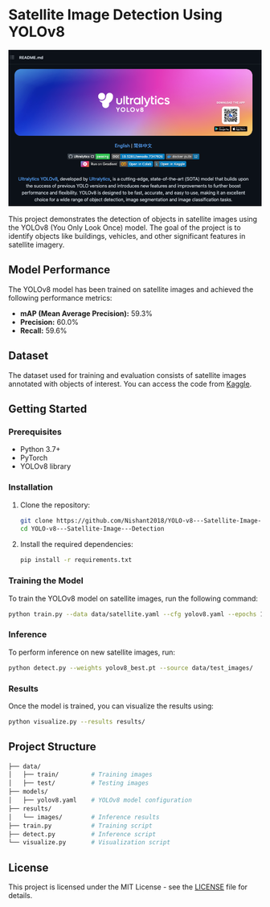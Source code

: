 # Satellite Image Detection Using YOLOv8

![Satellite Detection](https://github.com/Nishant2018/YOLO-v8---Satellite-Image---Detection/blob/main/1_OGJeILFz3XjgiYP-7-IG-w.png)

This project demonstrates the detection of objects in satellite images using the YOLOv8 (You Only Look Once) model. The goal of the project is to identify objects like buildings, vehicles, and other significant features in satellite imagery.
      
## Model Performance
   
The YOLOv8 model has been trained on satellite images and achieved the following performance metrics:   
   
- **mAP (Mean Average Precision):** 59.3%         
- **Precision:** 60.0%
- **Recall:** 59.6%  
   
## Dataset

The dataset used for training and evaluation consists of satellite images annotated with objects of interest. You can access the code from [Kaggle](https://www.kaggle.com/endofnight17j03).


## Getting Started

### Prerequisites

- Python 3.7+
- PyTorch
- YOLOv8 library

### Installation

1. Clone the repository:
   ```bash
   git clone https://github.com/Nishant2018/YOLO-v8---Satellite-Image---Detection.git
   cd YOLO-v8---Satellite-Image---Detection
   ```

2. Install the required dependencies:
   ```bash
   pip install -r requirements.txt
   ```

### Training the Model

To train the YOLOv8 model on satellite images, run the following command:
```bash
python train.py --data data/satellite.yaml --cfg yolov8.yaml --epochs 100
```

### Inference

To perform inference on new satellite images, run:
```bash
python detect.py --weights yolov8_best.pt --source data/test_images/
```

### Results

Once the model is trained, you can visualize the results using:
```bash
python visualize.py --results results/
```

## Project Structure

```bash
├── data/
│   ├── train/         # Training images
│   ├── test/          # Testing images
├── models/
│   ├── yolov8.yaml    # YOLOv8 model configuration
├── results/
│   └── images/        # Inference results
├── train.py           # Training script
├── detect.py          # Inference script
└── visualize.py       # Visualization script
```

## License

This project is licensed under the MIT License - see the [LICENSE](LICENSE) file for details.


```
